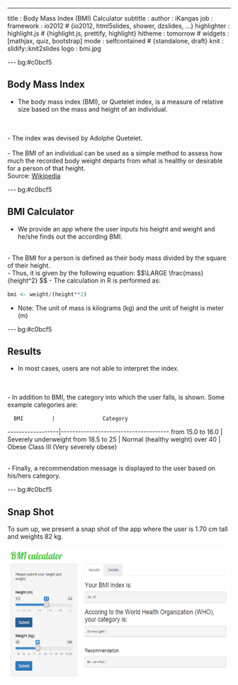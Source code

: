 ---
title       : Body Mass Index (BMI) Calculator
subtitle    : 
author      : iKangas
job         : 
framework   : io2012        # {io2012, html5slides, shower, dzslides, ...}
highlighter : highlight.js  # {highlight.js, prettify, highlight}
hitheme     : tomorrow      # 
widgets     : [mathjax, quiz, bootstrap]
mode        : selfcontained # {standalone, draft}
knit        : slidify::knit2slides
logo        : bmi.jpg

--- bg:#c0bcf5

## Body Mass Index

- The body mass index (BMI), or Quetelet index, is a measure of relative size based on the mass and height of an individual.
<br />
<br />
- The index was devised by Adolphe Quetelet.
<br />
<br />
- The BMI of an individual can be used as a simple method to assess how much the recorded body weight departs from what is healthy or desirable for a person of that height.

<div class='source'>
  Source: <a href='http://en.wikipedia.org/wiki/Body_mass_index'>Wikipedia</a>
</div>

--- bg:#c0bcf5

## BMI Calculator
- We provide an app where the user inputs his height and weight and he/she finds out the according BMI.
<br />
- The BMI for a person is defined as their body mass divided by the square of their height. 
<br />
- Thus, it is given by the following equation: $$\LARGE \frac{mass}{height^2} $$
- The calculation in R is performed as:

```r
bmi <- weight/(height**2)
```
- Note: The unit of mass is kilograms (kg) and the unit of height is meter (m)

--- bg:#c0bcf5

## Results

- In most cases, users are not able to interpret the index.
<br />
<br />
- In addition to BMI, the category into which the user falls, is shown. Some example categories are:

      BMI         |               Category
------------------|--------------------------------------
from 15.0 to 16.0 | Severely underweight
from 18.5 to 25   | Normal (healthy weight)
over 40           | Obese Class III (Very severely obese)

<br />
- Finally, a recommendation message is displayed to the user based on his/hers category.

--- bg:#c0bcf5

## Snap Shot

To sum up, we present a snap shot of the app where the user is 1.70 cm tall and weights 82 kg.

<div style='text-align: center;'>
    <img height='300' src='bmiapp.png' />
</div>

